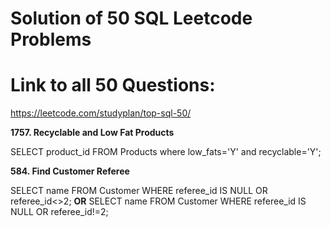 # Solution of 50 SQL Leetcode Problems
# Link to all 50 Questions: 
https://leetcode.com/studyplan/top-sql-50/

**1757. Recyclable and Low Fat Products**

SELECT product_id FROM Products where low_fats='Y' and recyclable='Y';

**584. Find Customer Referee**

SELECT name FROM Customer WHERE referee_id IS NULL OR referee_id<>2;
**OR**
SELECT name FROM Customer WHERE referee_id IS NULL OR referee_id!=2;

